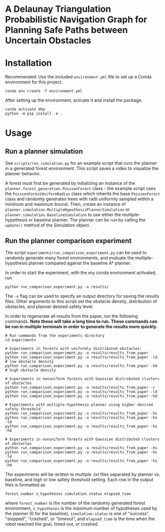 # A Delaunay Triangulation Probabilistic Navigation Graph for Planning Safe Paths between Uncertain Obstacles

# Installation

Recommended: Use the included `environment.yml` file to set up a Conda environment for this project.

```commandline
conda env create -f environment.yml
```

After setting up the environment, activate it and install the package.

```commandline
conda activate mhp
python -m pip install -e .
```

# Usage


## Run a planner simulation

See `scripts/run_simulation.py` for an example script that runs the planner in a generated forest environment. This script saves a video to visualize the planner behavior.

A forest must first be generated by initializing an instance of the `planner.forest_generation.PoissonForest` class - the example script uses the `PoissonForestUniformRadius` class which inherits the base `PoissonForest` class and randomly generates trees with radii uniformly sampled within a minimum and maximum bound. Then, create an instance of `planner.simulation.MultipleHypothesisPlannerSimulation` or `planner.simulation.BaselineSimulation` to use either the multiple-hypothesis or baseline planner. The planner can be run by calling the `update()` method of the Simulation object.


## Run the planner comparison experiment

The script `experiments/run_comparison_experiment.py` can be used to randomly generate many forest environments, and evaluate the multiple-hypothesis planner compared against the baseline A* planner.

In order to start the experiment, with the `mhp` conda environment activated, run

```commandline
python run_comparison_experiment.py -o results/
```

The `-o` flag can be used to specify an output directory for saving the results files. Other arguments to this script set the obstacle density, distribution of obstacles, and planner desired safety level.

In order to regenerate all results from the paper, run the following commands. **Note these will take a long time to run. These commands can be run in multiple terminals in order to generate the results more quickly.**

```commandline
# Run commands from the experiments directory
cd experiments

# Experiments in forests with uniformly distributed obstacles:
python run_comparison_experiment.py -o results/results_from_paper
python run_comparison_experiment.py -o results/results_from_paper -ld  # low obstacle density
python run_comparison_experiment.py -o results/results_from_paper -hd  # high obstacle density

# Experiments in nonuniform forests with Gaussian distributed clusters of obstacles
python run_comparison_experiment.py -o results/results_from_paper -c
python run_comparison_experiment.py -o results/results_from_paper -ld
python run_comparison_experiment.py -o results/results_from_paper -hd

# Experiments with multiple-hypothesis planner using higher desired safety threshold
python run_comparison_experiment.py -o results/results_from_paper -hs
python run_comparison_experiment.py -o results/results_from_paper -hs -ld
python run_comparison_experiment.py -o results/results_from_paper -hs -hd

# Experiments in nonuniform forests with Gaussian distributed clusters of obstacles
python run_comparison_experiment.py -o results/results_from_paper -hs 
python run_comparison_experiment.py -o results/results_from_paper -hs -ld
python run_comparison_experiment.py -o results/results_from_paper -hs -hd
```

The experiments will be written to multiple .txt files separated by planner vs. baseline, and high or low safety threshold setting. Each row in the output files is formatted as

```
forest_number n_hypotheses simulation_status elapsed_time
```

where `forest_number` is the number of the randomly generated forest environment, `n_hypotheses` is the maximum number of hypotheses used by the planner (0 for the baseline), `simulation-status` is one of "success", "stopped", "crashed", or "timeout", and `elapsed_time` is the time when the robot reached the goal, timed out, or crashed.
